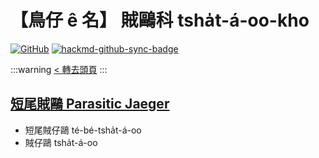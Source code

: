 # 【鳥仔 ê 名】 賊鷗科 tsha̍t-á-oo-kho

[![GitHub](https://img.shields.io/badge/GitHub-black?logo=github)](https://github.com/siansiansu/tsiau-a-e-mia)
[![hackmd-github-sync-badge](https://hackmd.io/I5xNuGidRpKO7o_h3sA_gg/badge)](https://hackmd.io/I5xNuGidRpKO7o_h3sA_gg)

:::warning
[< 轉去頭頁](https://hackmd.io/@siansiansu/Hy4VzNvha)
:::

## [短尾賊鷗 Parasitic Jaeger](https://www.instagram.com/p/CivHztMPzUa/)

- 短尾賊仔鷗 té-bé-tsha̍t-á-oo
- 賊仔鷗 tsha̍t-á-oo
